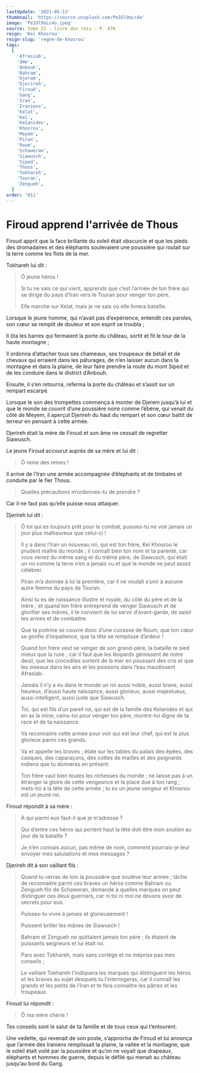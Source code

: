 ```yaml
---
lastUpdate: '2021-05-13'
thumbnail: 'https://source.unsplash.com/Pe1Ol9oLc4o'
image: 'Pe1Ol9oLc4o.jpeg'
source: tome II - livre des rois - P. 476
reign: 'Keï Khosrou'
reign-slug: 'regne-de-khosrou'
tags:
  [
    'Afrasiab',
    'âme',
    'Anbouh',
    'Bahram',
    'Djerem',
    'Djerireh',
    'Firoud',
    'Gang',
    'Iran',
    'Iraniens',
    'Kelat',
    'Keï',
    'Keïanides',
    'Khosrou',
    'Meyem',
    'Piran',
    'Roum',
    'Schaweran',
    'Siawusch',
    'Siped',
    'Thous',
    'Tokhareh',
    'Touran',
    'Zengueh',
  ]
order: '011'
---
```


# Firoud apprend l'arrivée de Thous

Firoud apprit que la face brillante du soleil était obscurcie et que les pieds des dromadaires et des éléphants soulevaient une poussière qui roulait sur la terre comme les flots de la mer.

Tokhareh lui dit :

> Ô jeune héros !
>
> Si tu ne sais ce qui vient, apprends que c’est l’armée de ton frère qui se dirige du pays d’Iran vers le Touran pour venger ton père.
>
> Elle marche sur Kelat, mais je ne sais où elle livrera bataille.

Lorsque le jeune homme, qui n’avait pas d’expérience, entendit ces paroles, son cœur se remplit de douleur et son esprit se troubla ;

Il ôta les barres qui fermaient la porte du château, sortit et fit le tour de la haute montagne ;

Il ordonna d’attacher tous ses chameaux, ses troupeaux de bétail et de chevaux qui erraient dans les pâturages, de n’en laisser aucun dans la montagne et dans la plaine, de leur faire prendre la route du mont Siped et de les conduire dans le district d’Anbouh.

Ensuite, il s’en retourna, referma la porte du château et s’assit sur un rempart escarpé.

Lorsque le son des trompettes commença à monter de Djerem jusqu’à lui et que le monde se couvrit d’une poussière noire comme l’ébène, qui venait du côté de Meyem, il aperçut Djerireh du haut du rempart et son cœur battit de terreur en pensant à cette armée.

Djerireh était la mère de Firoud et son âme ne cessait de regretter Siawusch.

Le jeune Firoud accourut auprès de sa mère et lui dit :

> Ô reine des reines !

Il arrive de l’Iran une armée accompagnée d’éléphants et de timbales et conduite par le fier Thous.

> Quelles précautions m’ordonnes-tu de prendre ?

Car il ne faut pas qu’elle puisse nous attaquer.

Djerireh lui dit :

> Ô toi qui es toujours prêt pour le combat, puisses-tu ne voir jamais un jour plus malheureux que celui-ci !
>
> Il y a dans l’Iran un nouveau roi, qui est ton frère, Keï Khosrou le prudent maître du monde ; il connaît bien ton nom et ta parenté, car vous venez du même sang et du même père, de Siawusch, qui était un roi comme la terre n’en a jamais vu et que le monde ne peut assez célébrer.
>
> Piran m’a donnée à lui la première, car il ne voulait s’unir à aucune autre femme du pays de Touran.
>
> Ainsi tu es de naissance illustre et royale, du côté du père et de la mère ; et quand ton frère entreprend de venger Siawusch et de glorifier ses mânes, il te convient de lui servir d’avant-garde, de saisir tes armes et de combattre.
>
> Que ta poitrine se couvre donc d’une cuirasse de Roum, que ton cœur se gonfle d’impatience, que ta tête se remplisse d’ardeur !
>
> Quand ton frère veut se venger de son grand-père, la bataille te sied mieux que la ruse ; car il faut que les léopards gémissent de notre deuil, que les crocodiles sortent de la mer en poussant des cris et que les oiseaux dans les airs et les poissons dans l’eau maudissent Afrasiab.
>
> Jamais il n’y a eu dans le monde un roi aussi noble, aussi brave, aussi heureux, d’aussi haute naissance, aussi glorieux, aussi majestueux, aussi intelligent, aussi juste que Siawusch.
>
> Toi, qui est fils d’un pareil roi, qui est de la famille des Keïanides et qui en as la mine, ceins-toi pour venger ton père, montre-toi digne de ta race et de ta naissance.
>
> Va reconnaitre cette armée pour voir qui est leur chef, qui est le plus glorieux parmi ces grands.
>
> Va et appelle tes braves ; étale sur les tables du palais des épées, des casques, des caparaçons, des cottes de mailles et des poignards indiens que tu donneras en présent.
>
> Ton frère vaut bien toutes les richesses du monde ; ne laisse pas à un étranger la gloire de cette vengeance et la place due à ton rang ; mets-toi à la tête de cette armée ; tu es un jeune vengeur et Khosrou est un jeune roi.

Firoud répondit à sa mère :

> À qui parmi eux faut-il que je m’adresse ?
>
> Qui d’entre ces héros qui portent haut la tête doit être mon soutien au jour de la bataille ?
>
> Je n’en connais aucun, pas même de nom, comment pourrais-je leur envoyer mes salutations et mes messages ?

Djerireh dit à son vaillant fils :

> Quand tu verras de loin la poussière que soulève leur armée ; tâche de reconnaitre parmi ces braves un héros comme Bahram ou Zengueh fils de Schaweran, demande à quelles marques on peut distinguer ces deux guerriers, car ni toi ni moi ne devons avoir de secrets pour eux.
>
> Puisses-tu vivre à jamais et glorieusement !
>
> Puissent briller les mânes de Siawusch !
>
> Bahram et Zengueh ne quittaient jamais ton père ; ils étaient de puissants seigneurs et lui était roi.
>
> Pars avec Tokhareh, mais sans cortège et ne méprise pas mes conseils ;
>
> Le vaillant Tokhareh t’indiquera les marques qui distinguent les héros et les braves au sujet desquels tu l’interrogeras, car il connaît les grands et les petits de l’Iran et te fera connaître les pâtres et les troupeaux.

Firoud lui répondit :

> Ô ma mère chérie !

Tes conseils sont le salut de ta famille et de tous ceux qui t’entourent.

Une vedette, qui revenait de son poste, s’approcha de Firoud et lui annonça que l’armée des Iraniens remplissait la plaine, la vallée et la montagne, que le soleil était voilé par la poussière et qu’on ne voyait que drapeaux, éléphants et hommes de guerre, depuis le défilé qui menait au château jusqu’au bord du Gang.
